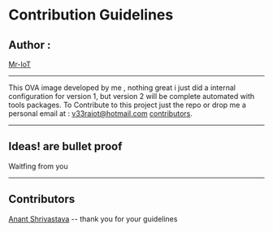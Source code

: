 
# Contribution Guidelines
## Author : 
   [Mr-IoT](https://www.google.com/search?q=veerababu+penugonfa&rlz=1C1GCEV_enIN884IN884&oq=veerababu+penugonfa&aqs=chrome..69i57.10743j0j1&sourceid=chrome&ie=UTF-8)
   
***************************************************************************************************************************************
   
This OVA image developed by me , nothing great i just did a internal configuration for version 1, but version 2 will be complete automated with tools packages. To Contribute to this project just the repo or drop me a personal email at : v33raiot@hotmail.com [contributors](#contributors).

****************************************************************************************************************************************

## Ideas! are bullet proof

Waitfing from you 

****************************************************************************************************************************************
## Contributors

[Anant Shrivastava](https://anantshri.info/) -- thank you for your guidelines
